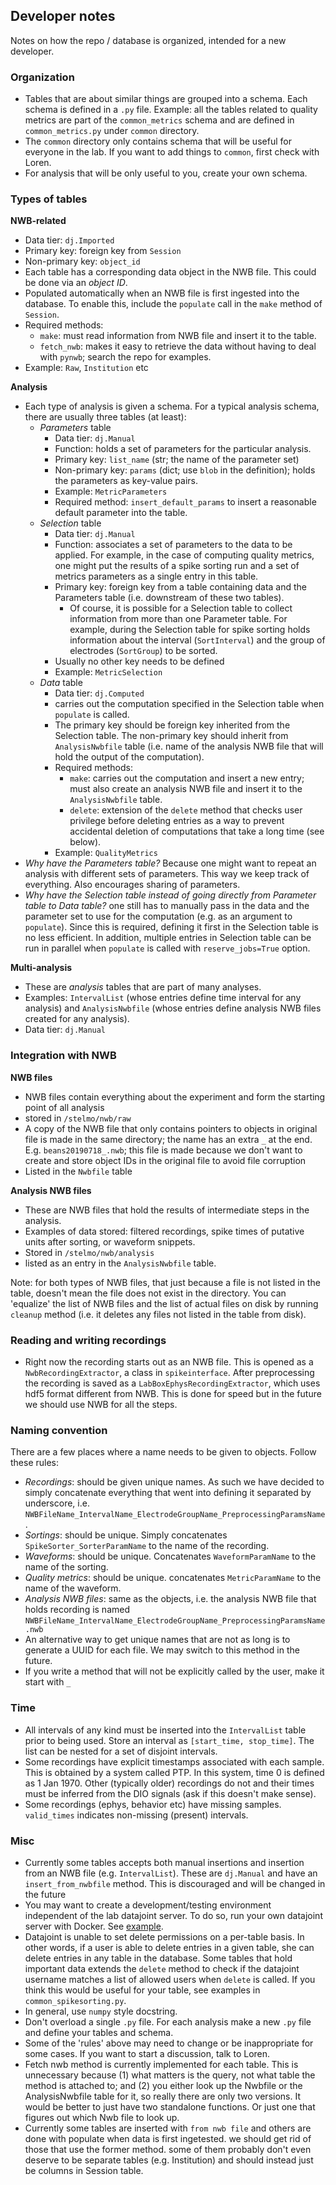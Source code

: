 ## Developer notes
Notes on how the repo / database is organized, intended for a new developer.

### Organization
* Tables that are about similar things are grouped into a schema. Each schema is defined in a `.py` file. Example: all the tables related to quality metrics are part of the `common_metrics` schema and are defined in `common_metrics.py` under `common` directory. 
* The `common` directory only contains schema that will be useful for everyone in the lab. If you want to add things to `common`, first check with Loren. 
* For analysis that will be only useful to you, create your own schema.
### Types of tables
__NWB-related__
  * Data tier: `dj.Imported`
  * Primary key: foreign key from `Session`
  * Non-primary key: `object_id`
  * Each table has a corresponding data object in the NWB file. This could be done via an *object ID*. 
  * Populated automatically when an NWB file is first ingested into the database. To enable this, include the `populate` call in the `make` method of `Session`.
  * Required methods:
    * `make`: must read information from NWB file and insert it to the table. 
    * `fetch_nwb`: makes it easy to retrieve the data without having to deal with `pynwb`; search the repo for examples.
  * Example: `Raw`, `Institution` etc

__Analysis__
* Each type of analysis is given a schema. For a typical analysis schema, there are usually three tables (at least):
  * _Parameters_ table
    * Data tier: `dj.Manual`
    * Function: holds a set of parameters for the particular analysis.
    * Primary key: `list_name` (str; the name of the parameter set)
    * Non-primary key: `params` (dict; use `blob` in the definition); holds the parameters as key-value pairs. 
    * Example: `MetricParameters`
    * Required method: `insert_default_params` to insert a reasonable default parameter into the table.
  * _Selection_ table
    * Data tier: `dj.Manual` 
    * Function: associates a set of parameters to the data to be applied. For example, in the case of computing quality metrics, one might put the results of a spike sorting run and a set of metrics parameters as a single entry in this table.
    * Primary key: foreign key from a table containing data and the Parameters table (i.e. downstream of these two tables). 
      * Of course, it is possible for a Selection table to collect information from more than one Parameter table. For example, during the Selection table for spike sorting holds information about the interval (`SortInterval`) and the group of electrodes (`SortGroup`) to be sorted.
    * Usually no other key needs to be defined
    * Example: `MetricSelection`
  * _Data_ table
    * Data tier: `dj.Computed` 
    *  carries out the computation specified in the Selection table when `populate` is called. 
    * The primary key should be foreign key inherited from the Selection table. The non-primary key should inherit from `AnalysisNwbfile` table (i.e. name of the analysis NWB file that will hold the output of the computation).
    * Required methods: 
      * `make`: carries out the computation and insert a new entry; must also create an analysis NWB file and insert it to the `AnalysisNwbfile` table.
      * `delete`: extension of the `delete` method that checks user privilege before deleting entries as a way to prevent accidental deletion of computations that take a long time (see below).
    * Example: `QualityMetrics`
* *Why have the Parameters table?* Because one might want to repeat an analysis with different sets of parameters. This way we keep track of everything. Also encourages sharing of parameters.
* *Why have the Selection table instead of going directly from Parameter table to Data table?* one still has to manually pass in the data and the parameter set to use for the computation (e.g. as an argument to `populate`). Since this is required, defining it first in the Selection table is no less efficient. In addition, multiple entries in Selection table can be run in parallel when `populate` is called with `reserve_jobs=True` option. 

__Multi-analysis__
* These are *analysis* tables that are part of many analyses. 
* Examples: `IntervalList` (whose entries define time interval for any analysis) and `AnalysisNwbfile` (whose entries define analysis NWB files created for any analysis).
* Data tier: `dj.Manual`

### Integration with NWB
__NWB files__ 
* NWB files contain everything about the experiment and form the starting point of all analysis
* stored in `/stelmo/nwb/raw`
* A copy of the NWB file that only contains pointers to objects in original file is made in the same directory; the name has an extra `_` at the end. E.g. `beans20190718_.nwb`; this file is made because we don't want to create and store object IDs in the original file to avoid file corruption
* Listed in the `Nwbfile` table
  
__Analysis NWB files__
* These are NWB files that hold the results of intermediate steps in the analysis. 
* Examples of data stored: filtered recordings, spike times of putative units after sorting, or waveform snippets.
* Stored in `/stelmo/nwb/analysis`
* listed as an entry in the `AnalysisNwbfile` table. 
  
Note: for both types of NWB files, that just because a file is not listed in the table, doesn't mean the file does not exist in the directory. You can  'equalize' the list of NWB files and the list of actual files on disk by running `cleanup` method (i.e. it deletes any files not listed in the table from disk).

### Reading and writing recordings
* Right now the recording starts out as an NWB file. This is opened as a `NwbRecordingExtractor`, a class in `spikeinterface`. After preprocessing the recording is saved as a `LabBoxEphysRecordingExtractor`, which uses hdf5 format different from NWB. This is done for speed but in the future we should use NWB for all the steps.

### Naming convention
There are a few places where a name needs to be given to objects. Follow these rules:
* _Recordings_: should be given unique names. As such we have decided to simply concatenate everything that went into defining it separated by underscore, i.e. `NWBFileName_IntervalName_ElectrodeGroupName_PreprocessingParamsName`. 
* _Sortings_: should be unique. Simply concatenates `SpikeSorter_SorterParamName` to the name of the recording. 
* _Waveforms_: should be unique. Concatenates `WaveformParamName` to the name of the sorting.
* _Quality metrics_: should be unique. concatenates  `MetricParamName` to the name of the waveform.
* _Analysis NWB files_: same as the objects, i.e. the analysis NWB file that holds recording is named `NWBFileName_IntervalName_ElectrodeGroupName_PreprocessingParamsName.nwb`
* An alternative way to get unique names that are not as long is to generate a UUID for each file. We may switch to this method in the future.
* If you write a method that will not be explicitly called by the user, make it start with `_`

### Time
* All intervals of any kind must be inserted into the `IntervalList` table prior to being used. Store an interval as `[start_time, stop_time]`. The list can be nested for a set of disjoint intervals. 
* Some recordings have explicit timestamps associated with each sample. This is obtained by a system called PTP. In this system, time 0 is defined as 1 Jan 1970. Other (typically older) recordings do not and their times must be inferred from the DIO signals (ask if this doesn't make sense).
* Some recordings (ephys, behavior etc) have missing samples. `valid_times` indicates non-missing (present) intervals. 

### Misc
* Currently some tables accepts both manual insertions and insertion from an NWB file (e.g. `IntervalList`). These are `dj.Manual` and have an `insert_from_nwbfile` method. This is discouraged and will be changed in the future
* You may want to create a development/testing environment independent of the lab datajoint server. To do so, run your own datajoint server with Docker. See [example](../notebook/docker_mysql_tutorial.ipynb).
* Datajoint is unable to set delete permissions on a per-table basis. In other words, if a user is able to delete entries in a given table, she can delete entries in any table in the database. Some tables that hold important data extends the `delete` method to check if the datajoint username matches a list of allowed users when `delete` is called. If you think this would be useful for your table, see examples in `common_spikesorting.py`. 
* In general, use `numpy` style docstring.
* Don't overload a single `.py` file. For each analysis make a new `.py` file and define your tables and schema. 
* Some of the 'rules' above may need to change or be inappropriate for some cases. If you want to start a discussion, talk to Loren.
* Fetch nwb method is currently implemented for each table. This is unnecessary because (1) what matters is the query, not what table the method is attached to; and (2) you either look up the Nwbfile or the AnalysisNwbfile table for it, so really there are only two versions. It would be better to just have two standalone functions. Or just one that figures out which Nwb file to look up. 
* Currently some tables are inserted with `from nwb file` and others are done with populate when data is first ingetested. we should get rid of those that use the former method. some of them probably don't even deserve to be separate tables (e.g. Institution) and should instead just be columns in Session table.
